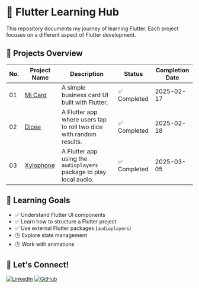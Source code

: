 # 🚀 Flutter Learning Hub

This repository documents my journey of learning Flutter. Each project focuses on a different aspect of Flutter development.

## 📌 Projects Overview

| No. | Project Name                        | Description                                                         | Status       | Completion Date |
| --- | ----------------------------------- | ------------------------------------------------------------------- | ------------ | --------------- |
| 01  | [Mi Card](projects/01_mi_card/)     | A simple business card UI built with Flutter.                       | ✅ Completed | 2025-02-17      |
| 02  | [Dicee](projects/02_dicee/)         | A Flutter app where users tap to roll two dice with random results. | ✅ Completed | 2025-02-18      |
| 03  | [Xylophone](projects/04_xylophone/) | A Flutter app using the `audioplayers` package to play local audio. | ✅ Completed | 2025-03-05      |

## 📖 Learning Goals

- ✅ Understand Flutter UI components
- ✅ Learn how to structure a Flutter project
- ✅ Use external Flutter packages (`audioplayers`)
- 🕒 Explore state management
- 🕒 Work with animations

## 🤝 Let's Connect!

[![LinkedIn](https://img.shields.io/badge/LinkedIn-Connect-blue)](https://www.linkedin.com/in/zhiyan-pei/)
[![GitHub](https://img.shields.io/badge/GitHub-Follow-black)](https://github.com/chloepei867)
